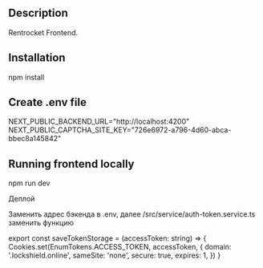 ## Description

Rentrocket Frontend.


## Installation
npm install

## Create .env file
NEXT_PUBLIC_BACKEND_URL="http://localhost:4200"
NEXT_PUBLIC_CAPTCHA_SITE_KEY="726e6972-a796-4d60-abca-bbec8a145842"

## Running frontend locally
npm run dev


Деплой

Заменить адрес бэкенда в .env, далее
/src/service/auth-token.service.ts
заменить функцию

export const saveTokenStorage = (accessToken: string) => {
	Cookies.set(EnumTokens.ACCESS_TOKEN, accessToken, {
		domain: '.lockshield.online',
		sameSite: 'none',
		secure: true, 
		expires: 1,
	})
}


